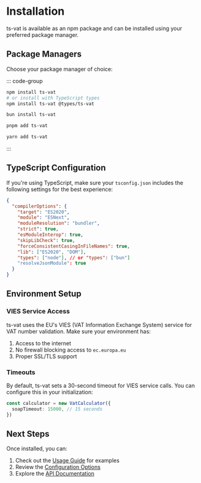 # Installation

ts-vat is available as an npm package and can be installed using your preferred package manager.

## Package Managers

Choose your package manager of choice:

::: code-group

```sh [npm]
npm install ts-vat
# or install with TypeScript types
npm install ts-vat @types/ts-vat
```

```sh [bun]
bun install ts-vat
```

```sh [pnpm]
pnpm add ts-vat
```

```sh [yarn]
yarn add ts-vat
```

:::

## TypeScript Configuration

If you're using TypeScript, make sure your `tsconfig.json` includes the following settings for the best experience:

```json
{
  "compilerOptions": {
    "target": "ES2020",
    "module": "ESNext",
    "moduleResolution": "bundler",
    "strict": true,
    "esModuleInterop": true,
    "skipLibCheck": true,
    "forceConsistentCasingInFileNames": true,
    "lib": ["ES2020", "DOM"],
    "types": ["node"], // or "types": ["bun"]
    "resolveJsonModule": true
  }
}
```

## Environment Setup

### VIES Service Access

ts-vat uses the EU's VIES (VAT Information Exchange System) service for VAT number validation. Make sure your environment has:

1. Access to the internet
2. No firewall blocking access to `ec.europa.eu`
3. Proper SSL/TLS support

### Timeouts

By default, ts-vat sets a 30-second timeout for VIES service calls. You can configure this in your initialization:

```typescript
const calculator = new VatCalculator({
  soapTimeout: 15000, // 15 seconds
})
```

## Next Steps

Once installed, you can:

1. Check out the [Usage Guide](./usage.md) for examples
2. Review the [Configuration Options](./config.md)
3. Explore the [API Documentation](./api.md)
